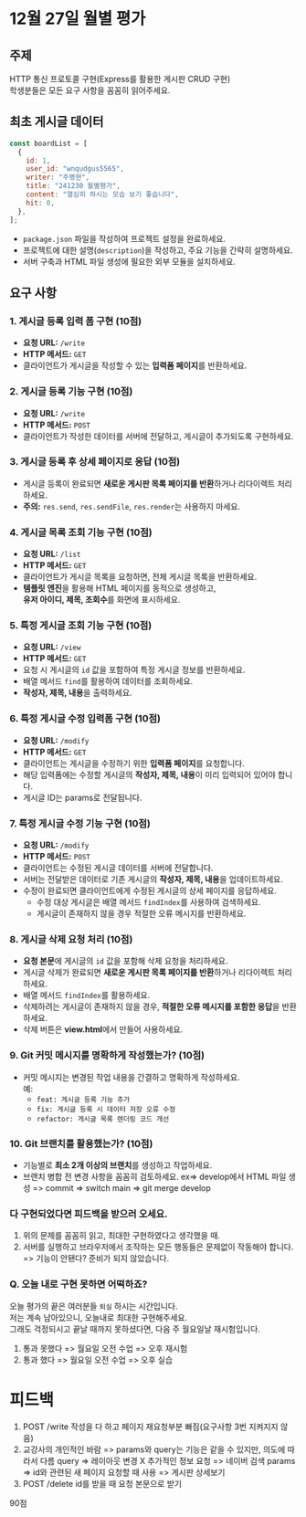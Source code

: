 # 12월 27일 월별 평가

## 주제

HTTP 통신 프로토콜 구현(Express를 활용한 게시판 CRUD 구현)  
학생분들은 모든 요구 사항을 꼼꼼히 읽어주세요.

## 최초 게시글 데이터

```js
const boardList = [
  {
    id: 1,
    user_id: "wnqudgus5565",
    writer: "주병현",
    title: "241230 월별평가",
    content: "열심히 하시는 모습 보기 좋습니다",
    hit: 0,
  },
];
```

- `package.json` 파일을 작성하여 프로젝트 설정을 완료하세요.
- 프로젝트에 대한 설명(`description`)을 작성하고, 주요 기능을 간략히 설명하세요.
- 서버 구축과 HTML 파일 생성에 필요한 외부 모듈을 설치하세요.

## 요구 사항

### **1. 게시글 등록 입력 폼 구현 (10점)**

- **요청 URL:** `/write`
- **HTTP 메서드:** `GET`
- 클라이언트가 게시글을 작성할 수 있는 **입력폼 페이지**를 반환하세요.

### **2. 게시글 등록 기능 구현 (10점)**

- **요청 URL:** `/write`
- **HTTP 메서드:** `POST`
- 클라이언트가 작성한 데이터를 서버에 전달하고, 게시글이 추가되도록 구현하세요.

### **3. 게시글 등록 후 상세 페이지로 응답 (10점)**

- 게시글 등록이 완료되면 **새로운 게시판 목록 페이지를 반환**하거나 리다이렉트 처리하세요.
- **주의:** `res.send`, `res.sendFile`, `res.render`는 사용하지 마세요.

### **4. 게시글 목록 조회 기능 구현 (10점)**

- **요청 URL:** `/list`
- **HTTP 메서드:** `GET`
- 클라이언트가 게시글 목록을 요청하면, 전체 게시글 목록을 반환하세요.
- **템플릿 엔진**을 활용해 HTML 페이지를 동적으로 생성하고,  
  **유저 아이디, 제목, 조회수**를 화면에 표시하세요.

### **5. 특정 게시글 조회 기능 구현 (10점)**

- **요청 URL:** `/view`
- **HTTP 메서드:** `GET`
- 요청 시 게시글의 `id` 값을 포함하여 특정 게시글 정보를 반환하세요.
- 배열 메서드 `find`를 활용하여 데이터를 조회하세요.
- **작성자, 제목, 내용**을 출력하세요.

### **6. 특정 게시글 수정 입력폼 구현 (10점)**

- **요청 URL:** `/modify`
- **HTTP 메서드:** `GET`
- 클라이언트는 게시글을 수정하기 위한 **입력폼 페이지**를 요청합니다.
- 해당 입력폼에는 수정할 게시글의 **작성자, 제목, 내용**이 미리 입력되어 있어야 합니다.
- 게시글 ID는 params로 전달됩니다.

### **7. 특정 게시글 수정 기능 구현 (10점)**

- **요청 URL:** `/modify`
- **HTTP 메서드:** `POST`
- 클라이언트는 수정된 게시글 데이터를 서버에 전달합니다.
- 서버는 전달받은 데이터로 기존 게시글의 **작성자, 제목, 내용**을 업데이트하세요.
- 수정이 완료되면 클라이언트에게 수정된 게시글의 상세 페이지를 응답하세요.
  - 수정 대상 게시글은 배열 메서드 `findIndex`를 사용하여 검색하세요.
  - 게시글이 존재하지 않을 경우 적절한 오류 메시지를 반환하세요.

### **8. 게시글 삭제 요청 처리 (10점)**

- **요청 본문**에 게시글의 `id` 값을 포함해 삭제 요청을 처리하세요.
- 게시글 삭제가 완료되면 **새로운 게시판 목록 페이지를 반환**하거나 리다이렉트 처리하세요.
- 배열 메서드 `findIndex`를 활용하세요.
- 삭제하려는 게시글이 존재하지 않을 경우, **적절한 오류 메시지를 포함한 응답**을 반환하세요.
- 삭제 버튼은 **view.html**에서 만들어 사용하세요.

### **9. Git 커밋 메시지를 명확하게 작성했는가? (10점)**

- 커밋 메시지는 변경된 작업 내용을 간결하고 명확하게 작성하세요.  
  예:
  - `feat: 게시글 등록 기능 추가`
  - `fix: 게시글 등록 시 데이터 저장 오류 수정`
  - `refactor: 게시글 목록 렌더링 코드 개선`

### **10. Git 브랜치를 활용했는가? (10점)**

- 기능별로 **최소 2개 이상의 브랜치**를 생성하고 작업하세요.
- 브랜치 병합 전 변경 사항을 꼼꼼히 검토하세요.
  ex=> develop에서 HTML 파일 생성 => commit => switch main => git merge develop

### 다 구현되었다면 피드백을 받으러 오세요.

1. 위의 문제를 꼼꼼히 읽고, 최대한 구현하였다고 생각했을 때.
2. 서버를 실행하고 브라우저에서 조작하는 모든 행동들은 문제없이 작동해야 합니다.
   => 기능이 안됀다? 준비가 되지 않았습니다.

### Q. 오늘 내로 구현 못하면 어떡하죠?

오늘 평가의 끝은 여러분들 `퇴실` 하시는 시간입니다.  
저는 계속 남아있으니, 오늘내로 최대한 구현해주세요.  
그래도 걱정되시고 끝날 때까지 못하셨다면, 다음 주 월요일날 재시험입니다.

1. 통과 못했다 => 월요일 오전 수업 => 오후 재시험
2. 통과 했다 => 월요일 오전 수업 => 오후 실습

# 피드백

1. POST /write 작성을 다 하고 페이지 재요청부분 빠짐(요구사항 3번 지켜지지 않음)
2. 교강사의 개인적인 바람 => params와 query는 기능은 같을 수 있지만, 의도에 따라서 다름
   query => 레이아웃 변경 X 추가적인 정보 요청 => 네이버 검색
   params => id와 관련된 새 페이지 요청할 때 사용 => 게시판 상세보기
3. POST /delete id를 받을 때 요청 본문으로 받기

90점
